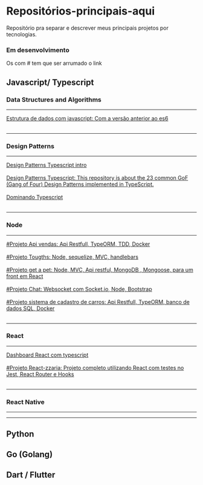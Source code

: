 # Repositórios-principais-aqui
Repositório pra separar e descrever meus principais projetos por tecnologias. 

### Em desenvolvimento
Os com # tem que ser arrumado o link
## Javascript/ Typescript
### Data Structures and Algorithms
---
 <a href="https://github.com/devmateusramos/Estrutura-de-Dados-com-Javascript">Estrutura de dados com javascript: Com a versão anterior ao es6</a></br></br>

---
### Design Patterns
---
 <a href="https://github.com/devmateusramos/Design-Patterns-Typescript-intro">Design Patterns Typescript intro</a></br></br>
 <a href="https://github.com/devmateusramos/Design-Patterns-Typescript-23-GoF">Design Patterns Typescript: This repository is about the 23 common GoF (Gang of Four) Design Patterns implemented in TypeScript.</a></br></br>
 <a href="https://github.com/devmateusramos/Dominando-Typescript">Dominando Typescript</a></br></br>

---

### Node
---
 <a href="https://github.com/devmateusramos">#Projeto Api vendas: Api Restfull, TypeORM, TDD, Docker</a></br></br>
 <a href="https://github.com/devmateusramos">#Projeto Tougths: Node, sequelize, MVC, handlebars</a></br></br>
 <a href="https://github.com/devmateusramos">#Projeto get a pet: Node, MVC, Api restful, MongoDB , Mongoose, para um front em React</a></br></br>
 <a href="https://github.com/devmateusramos">#Projeto Chat: Websocket com Socket.io, Node, Bootstrap</a></br></br>
 <a href="https://github.com/devmateusramos">#Projeto sistema de cadastro de carros: Api Restfull, TypeORM, banco de dados SQL, Docker</a></br></br>



---
### React
---
 <a href="https://github.com/devmateusramos/Dashboard-com-React">Dashboard React com typescript</a></br></br>
  <a href="https://github.com/devmateusramos">#Projeto React-zzaria: Projeto completo utilizando React com testes no Jest, React Router e Hooks</a></br></br>


---
### React Native
---
---

##
## Python


## Go (Golang)


## Dart / Flutter


